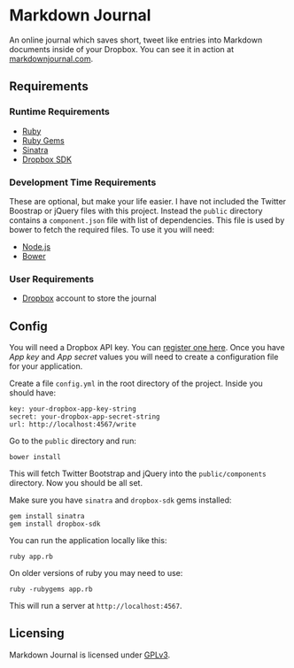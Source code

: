 Markdown Journal
================

An online journal which saves short, tweet like entries into Markdown documents inside of your Dropbox. You can see it in action at [markdownjournal.com][mj].

Requirements
------------

### Runtime Requirements

* [Ruby][rb]
* [Ruby Gems][gm]
* [Sinatra][sn]
* [Dropbox SDK][db]

### Development Time Requirements

These are optional, but make your life easier. I have not included the Twitter Boostrap or jQuery files with this project. Instead the `public` directory contains a `component.json` file with list of dependencies. This file is used by bower to fetch the required files. To use it you will need:

* [Node.js][no]
* [Bower][bo]

### User Requirements

* [Dropbox][dx] account to store the journal

Config
------

You will need a Dropbox API key. You can [register one here][rg]. Once you have *App key* and *App secret* values you will need to create a configuration file for your application.

Create a file `config.yml` in the root directory of the project. Inside you should have:

    key: your-dropbox-app-key-string
    secret: your-dropbox-app-secret-string
    url: http://localhost:4567/write

Go to the `public` directory and run:

    bower install

This will fetch Twitter Bootstrap and jQuery into the `public/components` directory. Now you should be all set.

Make sure you have `sinatra` and `dropbox-sdk` gems installed:

    gem install sinatra
    gem install dropbox-sdk

You can run the application locally like this:

    ruby app.rb

On older versions of ruby you may need to use:

    ruby -rubygems app.rb

This will run a server at `http://localhost:4567`.

Licensing
---

Markdown Journal is licensed under [GPLv3][gp].

[mj]: http://markdownjournal.com
[rb]: http://rubylang.org
[gm]: http://rubygems.org/
[sn]: http://www.sinatrarb.com/
[dx]: http://www.dropbox.com
[db]: https://www.dropbox.com/developers/core/setup#ruby
[no]: http://nodejs.org/
[bo]: http://twitter.github.com/bower/
[gp]: http://www.gnu.org/licenses/gpl-3.0-standalone.html

[rg]: https://www.dropbox.com/developers/apps
